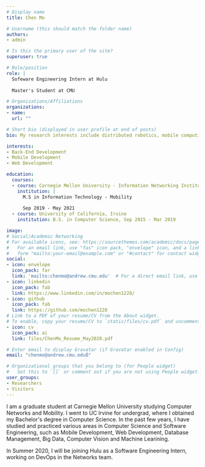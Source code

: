 ```yaml
---
# Display name
title: Chen Mo

# Username (this should match the folder name)
authors:
- admin

# Is this the primary user of the site?
superuser: true

# Role/position
role: |
  Sofeware Engineering Intern at Hulu
  
  Master's Student at CMU

# Organizations/Affiliations
organizations:
- name:
  url: ""

# Short bio (displayed in user profile at end of posts)
bio: My research interests include distributed robotics, mobile computing and programmable matter.

interests:
- Back-End Development
- Mobile Development
- Web Development

education:
  courses:
  - course: Carnegie Mellon University - Information Networking Institute
    institution: |
      M.S in Information Technology - Mobility
      
      Sep 2019 - May 2021
  - course: University of California, Irvine 
    institution: B.S. in Computer Science, Sep 2015 - Mar 2019

image:
# Social/Academic Networking
# For available icons, see: https://sourcethemes.com/academic/docs/page-builder/#icons
#   For an email link, use "fas" icon pack, "envelope" icon, and a link in the
#   form "mailto:your-email@example.com" or "#contact" for contact widget.
social:
- icon: envelope
  icon_pack: far
  link: 'mailto:chenmo@andrew.cmu.edu'  # For a direct email link, use "mailto:test@example.org".
- icon: linkedin
  icon_pack: fab
  link: https://www.linkedin.com/in/mochen1228/
- icon: github
  icon_pack: fab
  link: https://github.com/mochen1228
# Link to a PDF of your resume/CV from the About widget.
# To enable, copy your resume/CV to `static/files/cv.pdf` and uncomment the lines below.
- icon: cv
  icon_pack: ai
  link: files/ChenMo_Resume_May2020.pdf

# Enter email to display Gravatar (if Gravatar enabled in Config)
email: "chenmo@andrew.cmu.eduß"

# Organizational groups that you belong to (for People widget)
#   Set this to `[]` or comment out if you are not using People widget.
user_groups:
- Researchers
- Visitors
---
```


I am a graduate student at Carnegie Mellon University studying Computer Networks and Mobility. I went to UC Irvine for undergrad, where I obtained my Bachelor's degree in Computer Science. In the past few years, I have studied and practiced various areas in Computer Science and Software Engineering, such as Mobile Development, Web Development, Database Management, Big Data, Computer Vision and Machine Learining. 

In Summer 2020, I will be joining Hulu as a Software Engineering Intern, working on DevOps in the Networks team.